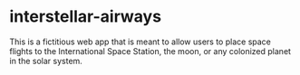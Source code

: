 # interstellar-airways
This is a fictitious web app that is meant to allow users to place space flights to the International Space Station, the moon, or any colonized planet in the solar system.
